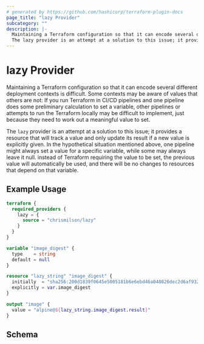 ```yaml
---
# generated by https://github.com/hashicorp/terraform-plugin-docs
page_title: "lazy Provider"
subcategory: ""
description: |-
  Maintaining a Terraform configuration so that it can encode several different deployment contexts is difficult.  Some contexts may be aware of values that others are not: If you run Terraform in CI/CD pipelines and one pipeline does some preliminary calculation to set a variable, other pipelines or attempts to run the Terraform locally may be difficult to implement, just because they need to work out a meaningful value to set.
  The lazy provider is an attempt at a solution to this issue; it provides a resource that will track a value and only update its result if a new value is explicitly given. In the hypothetical situation mentioned above, one pipeline might always set a value for a specific variable, while some may always leave it null. instead of Terraform requiring the value to be set, the previous value will automatically be used, and there will be no changes to resources that depend on that variable.
---
```


# lazy Provider

Maintaining a Terraform configuration so that it can encode several different deployment contexts is difficult.  Some contexts may be aware of values that others are not: If you run Terraform in CI/CD pipelines and one pipeline does some preliminary calculation to set a variable, other pipelines or attempts to run the Terraform locally may be difficult to implement, just because they need to work out a meaningful value to set.

The `lazy` provider is an attempt at a solution to this issue; it provides a resource that will track a value and only update its result if a new value is explicitly given. In the hypothetical situation mentioned above, one pipeline might always set a value for a specific variable, while some may always leave it null. instead of Terraform requiring the value to be set, the previous value will automatically be used, and there will be no changes to resources that depend on that variable.

## Example Usage

```terraform
terraform {
  required_providers {
    lazy = {
      source = "chrismilson/lazy"
    }
  }
}

variable "image_digest" {
  type    = string
  default = null
}

resource "lazy_string" "image_digest" {
  initially  = "sha256:200d1839f0645e5005181b6e6ebd46a040826dec2d6af9320b0f597ec9d27242"
  explicitly = var.image_digest
}

output "image" {
  value = "alpine@${lazy_string.image_digest.result}"
}
```

<!-- schema generated by tfplugindocs -->
## Schema
